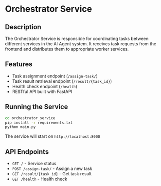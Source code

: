 # Orchestrator Service

## Description
The Orchestrator Service is responsible for coordinating tasks between different services in the AI Agent system. It receives task requests from the frontend and distributes them to appropriate worker services.

## Features
- Task assignment endpoint (`/assign-task/`)
- Task result retrieval endpoint (`/result/{task_id}`)
- Health check endpoint (`/health`)
- RESTful API built with FastAPI

## Running the Service
```bash
cd orchestrator_service
pip install -r requirements.txt
python main.py
```

The service will start on `http://localhost:8000`

## API Endpoints
- `GET /` - Service status
- `POST /assign-task/` - Assign a new task
- `GET /result/{task_id}` - Get task result
- `GET /health` - Health check
